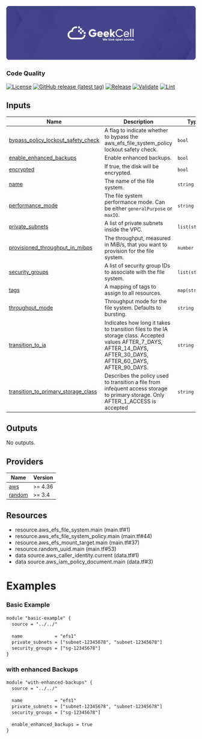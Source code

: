 <!-- BEGIN_TF_DOCS -->
[![Geek Cell GmbH](https://raw.githubusercontent.com/geekcell/.github/main/geekcell-github-banner.png)](https://www.geekcell.io/)

### Code Quality
[![License](https://img.shields.io/github/license/geekcell/terraform-aws-efs)](https://github.com/geekcell/terraform-aws-efs/blob/master/LICENSE)
[![GitHub release (latest tag)](https://img.shields.io/github/v/release/geekcell/terraform-aws-efs?logo=github&sort=semver)](https://github.com/geekcell/terraform-aws-efs/releases)
[![Release](https://github.com/geekcell/terraform-aws-efs/actions/workflows/release.yaml/badge.svg)](https://github.com/geekcell/terraform-aws-efs/actions/workflows/release.yaml)
[![Validate](https://github.com/geekcell/terraform-aws-efs/actions/workflows/validate.yaml/badge.svg)](https://github.com/geekcell/terraform-aws-efs/actions/workflows/validate.yaml)
[![Lint](https://github.com/geekcell/terraform-aws-efs/actions/workflows/linter.yaml/badge.svg)](https://github.com/geekcell/terraform-aws-efs/actions/workflows/linter.yaml)

<!--
Comment in these badges if they apply to the repository.

### Security
[![Infrastructure Tests](https://www.bridgecrew.cloud/badges/github/geekcell/terraform-aws-efs/general)](https://www.bridgecrew.cloud/link/badge?vcs=github&fullRepo=geekcell%2Fterraform-aws-efs&benchmark=INFRASTRUCTURE+SECURITY)

#### Cloud
[![Infrastructure Tests](https://www.bridgecrew.cloud/badges/github/geekcell/terraform-aws-efs/cis_aws)](https://www.bridgecrew.cloud/link/badge?vcs=github&fullRepo=geekcell%2Fterraform-aws-efs&benchmark=CIS+AWS+V1.2)
[![Infrastructure Tests](https://www.bridgecrew.cloud/badges/github/geekcell/terraform-aws-efs/cis_aws_13)](https://www.bridgecrew.cloud/link/badge?vcs=github&fullRepo=geekcell%2Fterraform-aws-efs&benchmark=CIS+AWS+V1.3)
[![Infrastructure Tests](https://www.bridgecrew.cloud/badges/github/geekcell/terraform-aws-efs/cis_azure)](https://www.bridgecrew.cloud/link/badge?vcs=github&fullRepo=geekcell%2Fterraform-aws-efs&benchmark=CIS+AZURE+V1.1)
[![Infrastructure Tests](https://www.bridgecrew.cloud/badges/github/geekcell/terraform-aws-efs/cis_azure_13)](https://www.bridgecrew.cloud/link/badge?vcs=github&fullRepo=geekcell%2Fterraform-aws-efs&benchmark=CIS+AZURE+V1.3)
[![Infrastructure Tests](https://www.bridgecrew.cloud/badges/github/geekcell/terraform-aws-efs/cis_gcp)](https://www.bridgecrew.cloud/link/badge?vcs=github&fullRepo=geekcell%2Fterraform-aws-efs&benchmark=CIS+GCP+V1.1)

##### Container
[![Infrastructure Tests](https://www.bridgecrew.cloud/badges/github/geekcell/terraform-aws-efs/cis_kubernetes_16)](https://www.bridgecrew.cloud/link/badge?vcs=github&fullRepo=geekcell%2Fterraform-aws-efs&benchmark=CIS+KUBERNETES+V1.6)
[![Infrastructure Tests](https://www.bridgecrew.cloud/badges/github/geekcell/terraform-aws-efs/cis_eks_11)](https://www.bridgecrew.cloud/link/badge?vcs=github&fullRepo=geekcell%2Fterraform-aws-efs&benchmark=CIS+EKS+V1.1)
[![Infrastructure Tests](https://www.bridgecrew.cloud/badges/github/geekcell/terraform-aws-efs/cis_gke_11)](https://www.bridgecrew.cloud/link/badge?vcs=github&fullRepo=geekcell%2Fterraform-aws-efs&benchmark=CIS+GKE+V1.1)
[![Infrastructure Tests](https://www.bridgecrew.cloud/badges/github/geekcell/terraform-aws-efs/cis_kubernetes)](https://www.bridgecrew.cloud/link/badge?vcs=github&fullRepo=geekcell%2Fterraform-aws-efs&benchmark=CIS+KUBERNETES+V1.5)

#### Data protection
[![Infrastructure Tests](https://www.bridgecrew.cloud/badges/github/geekcell/terraform-aws-efs/soc2)](https://www.bridgecrew.cloud/link/badge?vcs=github&fullRepo=geekcell%2Fterraform-aws-efs&benchmark=SOC2)
[![Infrastructure Tests](https://www.bridgecrew.cloud/badges/github/geekcell/terraform-aws-efs/pci)](https://www.bridgecrew.cloud/link/badge?vcs=github&fullRepo=geekcell%2Fterraform-aws-efs&benchmark=PCI-DSS+V3.2)
[![Infrastructure Tests](https://www.bridgecrew.cloud/badges/github/geekcell/terraform-aws-efs/pci_dss_v321)](https://www.bridgecrew.cloud/link/badge?vcs=github&fullRepo=geekcell%2Fterraform-aws-efs&benchmark=PCI-DSS+V3.2.1)
[![Infrastructure Tests](https://www.bridgecrew.cloud/badges/github/geekcell/terraform-aws-efs/iso)](https://www.bridgecrew.cloud/link/badge?vcs=github&fullRepo=geekcell%2Fterraform-aws-efs&benchmark=ISO27001)
[![Infrastructure Tests](https://www.bridgecrew.cloud/badges/github/geekcell/terraform-aws-efs/nist)](https://www.bridgecrew.cloud/link/badge?vcs=github&fullRepo=geekcell%2Fterraform-aws-efs&benchmark=NIST-800-53)
[![Infrastructure Tests](https://www.bridgecrew.cloud/badges/github/geekcell/terraform-aws-efs/hipaa)](https://www.bridgecrew.cloud/link/badge?vcs=github&fullRepo=geekcell%2Fterraform-aws-efs&benchmark=HIPAA)
[![Infrastructure Tests](https://www.bridgecrew.cloud/badges/github/geekcell/terraform-aws-efs/fedramp_moderate)](https://www.bridgecrew.cloud/link/badge?vcs=github&fullRepo=geekcell%2Fterraform-aws-efs&benchmark=FEDRAMP+%28MODERATE%29)

-->



## Inputs

| Name | Description | Type | Default | Required |
|------|-------------|------|---------|:--------:|
| <a name="input_bypass_policy_lockout_safety_check"></a> [bypass\_policy\_lockout\_safety\_check](#input\_bypass\_policy\_lockout\_safety\_check) | A flag to indicate whether to bypass the aws\_efs\_file\_system\_policy lockout safety check. | `bool` | `false` | no |
| <a name="input_enable_enhanced_backups"></a> [enable\_enhanced\_backups](#input\_enable\_enhanced\_backups) | Enable enhanced backups. | `bool` | `false` | no |
| <a name="input_encrypted"></a> [encrypted](#input\_encrypted) | If true, the disk will be encrypted. | `bool` | `true` | no |
| <a name="input_name"></a> [name](#input\_name) | The name of the file system. | `string` | n/a | yes |
| <a name="input_performance_mode"></a> [performance\_mode](#input\_performance\_mode) | The file system performance mode. Can be either `generalPurpose` or `maxIO`. | `string` | `"generalPurpose"` | no |
| <a name="input_private_subnets"></a> [private\_subnets](#input\_private\_subnets) | A list of private subnets inside the VPC. | `list(string)` | n/a | yes |
| <a name="input_provisioned_throughput_in_mibps"></a> [provisioned\_throughput\_in\_mibps](#input\_provisioned\_throughput\_in\_mibps) | The throughput, measured in MiB/s, that you want to provision for the file system. | `number` | `0` | no |
| <a name="input_security_groups"></a> [security\_groups](#input\_security\_groups) | A list of security group IDs to associate with the file system. | `list(string)` | n/a | yes |
| <a name="input_tags"></a> [tags](#input\_tags) | A mapping of tags to assign to all resources. | `map(string)` | `{}` | no |
| <a name="input_throughput_mode"></a> [throughput\_mode](#input\_throughput\_mode) | Throughput mode for the file system. Defaults to bursting. | `string` | `"bursting"` | no |
| <a name="input_transition_to_ia"></a> [transition\_to\_ia](#input\_transition\_to\_ia) | Indicates how long it takes to transition files to the IA storage class. Accepted values AFTER\_7\_DAYS, AFTER\_14\_DAYS, AFTER\_30\_DAYS, AFTER\_60\_DAYS, AFTER\_90\_DAYS. | `string` | `"AFTER_30_DAYS"` | no |
| <a name="input_transition_to_primary_storage_class"></a> [transition\_to\_primary\_storage\_class](#input\_transition\_to\_primary\_storage\_class) | Describes the policy used to transition a file from infequent access storage to primary storage. Only AFTER\_1\_ACCESS is accepted | `string` | `"AFTER_1_ACCESS"` | no |

## Outputs

No outputs.

## Providers

| Name | Version |
|------|---------|
| <a name="provider_aws"></a> [aws](#provider\_aws) | >= 4.36 |
| <a name="provider_random"></a> [random](#provider\_random) | >= 3.4 |

## Resources

- resource.aws_efs_file_system.main (main.tf#1)
- resource.aws_efs_file_system_policy.main (main.tf#44)
- resource.aws_efs_mount_target.main (main.tf#37)
- resource.random_uuid.main (main.tf#53)
- data source.aws_caller_identity.current (data.tf#1)
- data source.aws_iam_policy_document.main (data.tf#3)

# Examples
### Basic Example
```hcl
module "basic-example" {
  source = "../../"

  name            = "efs1"
  private_subnets = ["subnet-12345678", "subnet-12345678"]
  security_groups = ["sg-12345678"]
}
```

### with enhanced Backups
```hcl
module "with-enhanced-backups" {
  source = "../../"

  name            = "efs1"
  private_subnets = ["subnet-12345678", "subnet-12345678"]
  security_groups = ["sg-12345678"]

  enable_enhanced_backups = true
}
```
<!-- END_TF_DOCS -->
